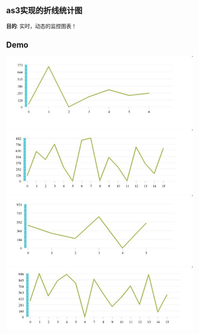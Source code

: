 ## as3实现的折线统计图

__目的__: 实时，动态的监控图表！

## Demo

![1](./img/1.jpg)
![2](./img/2.jpg)
![3](./img/3.jpg)
![4](./img/4.jpg)
